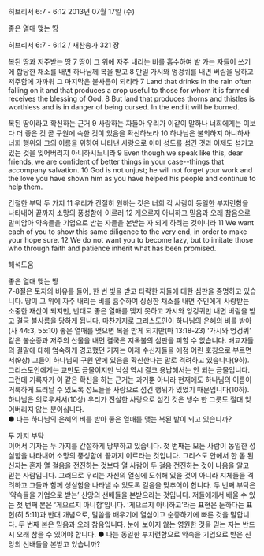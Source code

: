 히브리서 6:7 - 6:12 
2013년 07월 17일 (수)

좋은 열매 맺는 땅



히브리서 6:7 - 6:12 / 새찬송가 321 장


복된 땅과 저주받는 땅
7 땅이 그 위에 자주 내리는 비를 흡수하여 밭 가는 자들이 쓰기에 합당한 채소를 내면 하나님께 복을 받고 8 만일 가시와 엉겅퀴를 내면 버림을 당하고 저주함에 가까워 그 마지막은 불사름이 되리라
7 Land that drinks in the rain often falling on it and that produces a crop useful to those for whom it is farmed receives the blessing of God. 8 But land that produces thorns and thistles is worthless and is in danger of being cursed. In the end it will be burned.   

복된 땅이라고 확신하는 근거 
9 사랑하는 자들아 우리가 이같이 말하나 너희에게는 이보다 더 좋은 것 곧 구원에 속한 것이 있음을 확신하노라 10 하나님은 불의하지 아니하사 너희 행위와 그의 이름을 위하여 나타낸 사랑으로 이미 성도를 섬긴 것과 이제도 섬기고 있는 것을 잊어버리지 아니하시느니라
9 Even though we speak like this, dear friends, we are confident of better things in your case--things that accompany salvation. 10 God is not unjust; he will not forget your work and the love you have shown him as you have helped his people and continue to help them.  

간절한 부탁 두 가지 
11 우리가 간절히 원하는 것은 너희 각 사람이 동일한 부지런함을 나타내어 끝까지 소망의 풍성함에 이르러 12 게으르지 아니하고 믿음과 오래 참음으로 말미암아 약속들을 기업으로 받는 자들을 본받는 자 되게 하려는 것이니라
11 We want each of you to show this same diligence to the very end, in order to make your hope sure. 12 We do not want you to become lazy, but to imitate those who through faith and patience inherit what has been promised.

해석도움





좋은 열매 맺는 땅  
7-8절은 토지의 비유를 들어, 한 번 빛을 받고 타락한 자들에 대한 심판을 증명하고 있습니다. 땅이 그 위에 자주 내리는 비를 흡수하여 싱싱한 채소를 내면 주인에게 사랑받는 소중한 재산이 되지만, 반대로 좋은 열매를 맺지 못하고 가시와 엉겅퀴만 내면 버림을 받고 결국 불사름을 당하게 됩니다. 마찬가지로 그리스도인이 하나님의 은혜의 비를 받아(사 44:3, 55:10) 좋은 열매를 맺으면 복을 받게 되지만(마 13:18-23) ‘가시와 엉겅퀴’ 같은 불순종과 저주의 산물을 내면 결국은 지옥불의 심판을 피할 수 없습니다. 배교자들의 결말에 대해 엄숙하게 경고했던 기자는 이제 수신자들을 애정 어린 호칭으로 부르면서(9상) 그들이 하나님의 구원 안에 있음을 확신한다는 말로 격려하고 있습니다(9하). 그리스도인에게는 교만도 금물이지만 낙심 역시 결코 용납해서는 안 되는 금물입니다. 그런데 기록자가 이 같은 확신을 하는 근거는 과거뿐 아니라 현재에도 하나님의 이름이 거룩하게 드러날 수 있도록 성도들을 사랑으로 섬긴 행위가 있었기 때문입니다(10하). 하나님은 의로우셔서(10상) 우리가 진실한 사랑으로 섬긴 것은 냉수 한 그릇도 절대 잊어버리지 않는 분이십니다.  
● 나는 하나님의 은혜의 비를 받아 좋은 열매를 맺는 복된 밭이 되고 있습니까?

두 가지 부탁  
이어서 기자는 두 가지를 간절하게 당부하고 있습니다. 첫 번째는 모든 사람이 동일한 성실함을 나타내어 소망의 풍성함에 끝까지 이르라는 것입니다. 그리스도 안에서 한 몸 된 신자는 혼자 열 걸음을 전진하는 것보다 열 사람이 두 걸음 전진하는 것이 나음을 알고 믿는 사람입니다. 그러므로 우리는 자신의 열심에 도취해 있을 것이 아니라 지체들을 격려하고 그들과 함께 성실함을 나타낼 수 있도록 걸음을 맞추어야 합니다. 두 번째 부탁은 ‘약속들을 기업으로 받는’ 신앙의 선배들을 본받으라는 것입니다. 저들에게서 배울 수 있는 첫 번째 본은 ‘게으르지 아니함’입니다. ‘게으르지 아니하고’라는 표현은 둔하다는 표현(히 5:11)과 반대 개념으로, 말씀을 배우기에 열심이고 순종하기에 빠른 것을 말합니다. 두 번째 본은 믿음과 오래 참음입니다. 눈에 보이지 않는 영원한 것을 믿는 자는 반드시 오래 참을 수 있어야 합니다. 
● 나는 동일한 부지런함으로 약속을 기업으로 받은 신앙의 선배들을 본받고 있습니까?